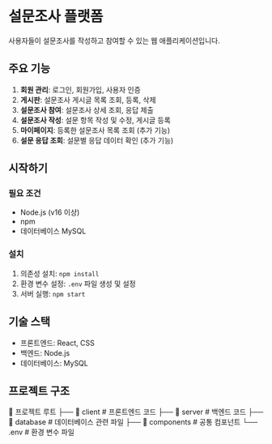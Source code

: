 # 설문조사 플랫폼

사용자들이 설문조사를 작성하고 참여할 수 있는 웹 애플리케이션입니다.

## 주요 기능

1. **회원 관리**: 로그인, 회원가입, 사용자 인증
2. **게시판**: 설문조사 게시글 목록 조회, 등록, 삭제
3. **설문조사 참여**: 설문조사 상세 조회, 응답 제출
4. **설문조사 작성**: 설문 항목 작성 및 수정, 게시글 등록
5. **마이페이지**: 등록한 설문조사 목록 조회 (추가 기능)
6. **설문 응답 조회**: 설문별 응답 데이터 확인 (추가 기능)

## 시작하기

### 필요 조건
- Node.js (v16 이상)
- npm
- 데이터베이스 MySQL

### 설치
1. 의존성 설치: `npm install`
2. 환경 변수 설정: `.env` 파일 생성 및 설정
3. 서버 실행: `npm start`

## 기술 스택
- 프론트엔드: React, CSS
- 백엔드: Node.js
- 데이터베이스: MySQL

## 프로젝트 구조

📂 프로젝트 루트
├── 📂 client        # 프론트엔드 코드
├── 📂 server        # 백엔드 코드
├── 📂 database      # 데이터베이스 관련 파일
├── 📂 components    # 공통 컴포넌트
└── .env             # 환경 변수 파일
